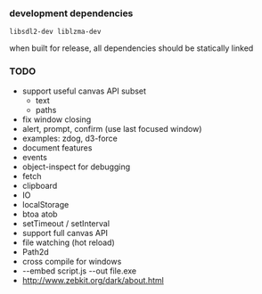 ### development dependencies

`libsdl2-dev liblzma-dev`

when built for release, all dependencies should be statically linked

### TODO

* support useful canvas API subset
    * text
    * paths
* fix window closing
* alert, prompt, confirm (use last focused window)
* examples: zdog, d3-force
* document features
* events
* object-inspect for debugging
* fetch
* clipboard
* IO
* localStorage
* btoa atob
* setTimeout / setInterval
* support full canvas API
* file watching (hot reload)
* Path2d
* cross compile for windows
* --embed script.js --out file.exe
* http://www.zebkit.org/dark/about.html

